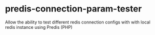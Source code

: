 # predis-connection-param-tester
Allow the ability to test different redis connection configs with with local redis instance using Predis (PHP)
